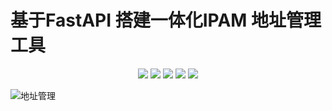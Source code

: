 # 基于FastAPI 搭建一体化IPAM 地址管理工具

<p align="center">
    <img src="https://img.shields.io/badge/Python-brightgreen.svg"/>
    <img src="https://img.shields.io/badge/FastAPI-brightgreen.svg"/>
    <img src="https://img.shields.io/badge/Vue3-blue.svg"/>
    <img src="https://img.shields.io/badge/license-Apache-green.svg"/>
    <a href="https://gitee.com/NetAxeClub" target="_blank">
        <img src="https://img.shields.io/badge/Author-Xhweng-orange.svg"/>
    </a>
</p>

![地址管理](https://self-bucket-1258377547.cos.ap-shanghai.myqcloud.com/picgo-test/%E5%9C%B0%E5%9D%80%E7%AE%A1%E7%90%86.jpg)
